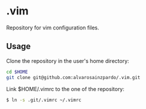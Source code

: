 # .vim

Repository for vim configuration files.

## Usage

Clone the repository in the user's home directory:

```bash
cd $HOME
git clone git@github.com:alvarosainzpardo/.vim.git
```

Link $HOME/.vimrc to the one of the repository:

```bash
$ ln -s .git/.vimrc ~/.vimrc
```
